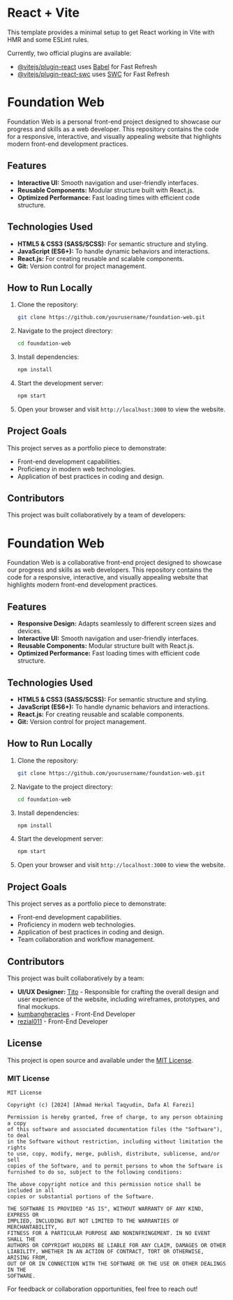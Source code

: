 # React + Vite

This template provides a minimal setup to get React working in Vite with HMR and some ESLint rules.

Currently, two official plugins are available:

- [@vitejs/plugin-react](https://github.com/vitejs/vite-plugin-react/blob/main/packages/plugin-react/README.md) uses [Babel](https://babeljs.io/) for Fast Refresh
- [@vitejs/plugin-react-swc](https://github.com/vitejs/vite-plugin-react-swc) uses [SWC](https://swc.rs/) for Fast Refresh

# Foundation Web

Foundation Web is a personal front-end project designed to showcase our progress and skills as a web developer. This repository contains the code for a responsive, interactive, and visually appealing website that highlights modern front-end development practices.

## Features
- **Interactive UI:** Smooth navigation and user-friendly interfaces.
- **Reusable Components:** Modular structure built with React.js.
- **Optimized Performance:** Fast loading times with efficient code structure.

## Technologies Used
- **HTML5 & CSS3 (SASS/SCSS):** For semantic structure and styling.
- **JavaScript (ES6+):** To handle dynamic behaviors and interactions.
- **React.js:** For creating reusable and scalable components.
- **Git:** Version control for project management.

## How to Run Locally
1. Clone the repository:
   ```bash
   git clone https://github.com/yourusername/foundation-web.git
   ```
2. Navigate to the project directory:
   ```bash
   cd foundation-web
   ```
3. Install dependencies:
   ```bash
   npm install
   ```
4. Start the development server:
   ```bash
   npm start
   ```
5. Open your browser and visit `http://localhost:3000` to view the website.

## Project Goals
This project serves as a portfolio piece to demonstrate:
- Front-end development capabilities.
- Proficiency in modern web technologies.
- Application of best practices in coding and design.

## Contributors
This project was built collaboratively by a team of developers:
# Foundation Web

Foundation Web is a collaborative front-end project designed to showcase our progress and skills as web developers. This repository contains the code for a responsive, interactive, and visually appealing website that highlights modern front-end development practices.

## Features
- **Responsive Design:** Adapts seamlessly to different screen sizes and devices.
- **Interactive UI:** Smooth navigation and user-friendly interfaces.
- **Reusable Components:** Modular structure built with React.js.
- **Optimized Performance:** Fast loading times with efficient code structure.

## Technologies Used
- **HTML5 & CSS3 (SASS/SCSS):** For semantic structure and styling.
- **JavaScript (ES6+):** To handle dynamic behaviors and interactions.
- **React.js:** For creating reusable and scalable components.
- **Git:** Version control for project management.

## How to Run Locally
1. Clone the repository:
   ```bash
   git clone https://github.com/yourusername/foundation-web.git
   ```
2. Navigate to the project directory:
   ```bash
   cd foundation-web
   ```
3. Install dependencies:
   ```bash
   npm install
   ```
4. Start the development server:
   ```bash
   npm start
   ```
5. Open your browser and visit `http://localhost:3000` to view the website.

## Project Goals
This project serves as a portfolio piece to demonstrate:
- Front-end development capabilities.
- Proficiency in modern web technologies.
- Application of best practices in coding and design.
- Team collaboration and workflow management.

## Contributors
This project was built collaboratively by a team:
- **UI/UX Designer:** [Tito](https://github.com/titotriatmojo) - Responsible for crafting the overall design and user experience of the website, including wireframes, prototypes, and final mockups.
- [kumbangheracles](https://github.com/kumbanheracles) - Front-End Developer
- [rezial011](https://github.com/rezial011) - Front-End Developer

## License
This project is open source and available under the [MIT License](LICENSE).

### MIT License
```
MIT License

Copyright (c) [2024] [Ahmad Herkal Taqyudin, Dafa Al Farezi]

Permission is hereby granted, free of charge, to any person obtaining a copy
of this software and associated documentation files (the "Software"), to deal
in the Software without restriction, including without limitation the rights
to use, copy, modify, merge, publish, distribute, sublicense, and/or sell
copies of the Software, and to permit persons to whom the Software is
furnished to do so, subject to the following conditions:

The above copyright notice and this permission notice shall be included in all
copies or substantial portions of the Software.

THE SOFTWARE IS PROVIDED "AS IS", WITHOUT WARRANTY OF ANY KIND, EXPRESS OR
IMPLIED, INCLUDING BUT NOT LIMITED TO THE WARRANTIES OF MERCHANTABILITY,
FITNESS FOR A PARTICULAR PURPOSE AND NONINFRINGEMENT. IN NO EVENT SHALL THE
AUTHORS OR COPYRIGHT HOLDERS BE LIABLE FOR ANY CLAIM, DAMAGES OR OTHER
LIABILITY, WHETHER IN AN ACTION OF CONTRACT, TORT OR OTHERWISE, ARISING FROM,
OUT OF OR IN CONNECTION WITH THE SOFTWARE OR THE USE OR OTHER DEALINGS IN THE
SOFTWARE.
```

For feedback or collaboration opportunities, feel free to reach out!
